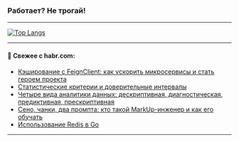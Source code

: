 ### Работает? Не трогай!

---
<!--
#### 🛠️ Technical stack:

![Java](https://img.shields.io/badge/Java-informational?logo=Oracle&style=flat&logoColor=white&color=FF4500)
![Kotlin](https://img.shields.io/badge/Kotlin-informational?logo=Kotlin&style=flat&logoColor=white&color=774D97)
![TS](https://img.shields.io/badge/TypeScript-informational?logo=typeScript&style=flat&logoColor=black&color=017acc)
![Python](https://img.shields.io/badge/Python-informational?logo=Python&style=flat&logoColor=black&color=ffdd54) <br>
![Spring](https://img.shields.io/badge/Spring-informational?logo=Spring&style=flat&logoColor=white&color=6DB33F) 
![SpringBoot](https://img.shields.io/badge/SpringBoot-informational?logo=SpringBoot&style=flat&logoColor=white&color=6DB33F)
![Nest](https://img.shields.io/badge/NestJS-informational?logo=NestJS&style=flat&logoColor=white&color=E0234E) 
![NodeJS](https://img.shields.io/badge/NodeJS-informational?logo=node.js&style=flat&logoColor=white&color=70A760)<br>
![PostgreSQL](https://img.shields.io/badge/PostgreSQL-informational?logo=PostgreSQL&style=flat&logoColor=white&color=DAA520)
![MongoDB](https://img.shields.io/badge/MongoDB-informational?logo=MongoDB&style=flat&logoColor=white&color=870000)
![Apache](https://img.shields.io/badge/Apache-informational?logo=apache&style=flat&logoColor=white&color=f74e28)

___ 
-->

<!--- #### 🛠️ : --->

[![Top Langs](https://github-readme-stats-82jvfl3w3-advtsettinggmailcoms-projects.vercel.app/api/top-langs/?username=zloylis&langs_count=10&hide_title=true&title_color=e6edf3&size_weight=0.5&count_weight=0.5&layout=compact&hide_progress=true&hide_border=true&theme=dracula)](https://github.com/zloylis)

<!---


####  :octocat:&nbsp;&nbsp; Статистика:

![GitHub stats](https://github-readme-stats-u2qms2cxw-advtsettinggmailcoms-projects.vercel.app/api?username=zloylis&show_icons=true&hide_border=true&theme=dracula&title_color=e6edf3&include_all_commits=true&count_private=true&hide_rank=false&hide_title=true&rank_icon=github)
-->
---

#### 💬 Свежее с habr.com:

<!-- BLOG-POST-LIST:START -->
- [Кэширование с FeignClient: как ускорить микросервисы и стать героем проекта](https://habr.com/ru/articles/860120/?utm_source=habrahabr&utm_medium=rss&utm_campaign=860120)
- [Статистические критерии и доверительные интервалы](https://habr.com/ru/companies/otus/articles/859234/?utm_source=habrahabr&utm_medium=rss&utm_campaign=859234)
- [Четыре вида аналитики данных: дескриптивная, диагностическая, предиктивная, прескриптивная](https://habr.com/ru/articles/860078/?utm_source=habrahabr&utm_medium=rss&utm_campaign=860078)
- [Сено, чанки, два промпта: кто такой MarkUp-инженер и как его обучать](https://habr.com/ru/companies/redmadrobot/articles/860070/?utm_source=habrahabr&utm_medium=rss&utm_campaign=860070)
- [Использование Redis в Go](https://habr.com/ru/articles/860060/?utm_source=habrahabr&utm_medium=rss&utm_campaign=860060)
<!-- BLOG-POST-LIST:END -->

---
